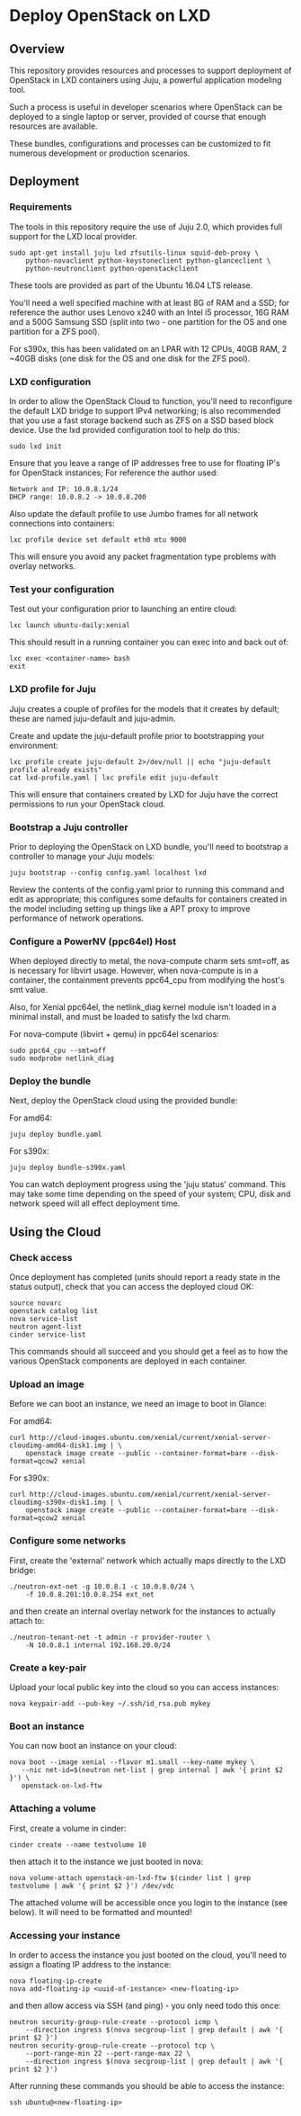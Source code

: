 # Deploy OpenStack on LXD

## Overview

This repository provides resources and processes to support deployment of OpenStack in LXD containers using Juju, a powerful application modeling tool.

Such a process is useful in developer scenarios where OpenStack can be deployed to a single laptop or server, provided of course that enough resources are available.

These bundles, configurations and processes can be customized to fit numerous development or production scenarios.

## Deployment

### Requirements

The tools in this repository require the use of Juju 2.0, which provides full support for the LXD local provider.

```
sudo apt-get install juju lxd zfsutils-linux squid-deb-proxy \
    python-novaclient python-keystoneclient python-glanceclient \
    python-neutronclient python-openstackclient
```

These tools are provided as part of the Ubuntu 16.04 LTS release.

You'll need a well specified machine with at least 8G of RAM and a SSD; for reference the author uses Lenovo x240 with an Intel i5 processor, 16G RAM and a 500G Samsung SSD (split into two - one partition for the OS and one partition for a ZFS pool).

For s390x, this has been validated on an LPAR with 12 CPUs, 40GB RAM, 2 ~40GB disks (one disk for the OS and one disk for the ZFS pool).

### LXD configuration

In order to allow the OpenStack Cloud to function, you'll need to reconfigure the default LXD bridge to support IPv4 networking; is also recommended that you use a fast storage backend such as ZFS on a SSD based block device.  Use the lxd provided configuration tool to help do this:

```
sudo lxd init
```

Ensure that you leave a range of IP addresses free to use for floating IP's for OpenStack instances; For reference the author used:

    Network and IP: 10.0.8.1/24
    DHCP range: 10.0.8.2 -> 10.0.8.200

Also update the default profile to use Jumbo frames for all network connections into containers:

```
lxc profile device set default eth0 mtu 9000
```

This will ensure you avoid any packet fragmentation type problems with overlay networks.

### Test your configuration

Test out your configuration prior to launching an entire cloud:

```
lxc launch ubuntu-daily:xenial
```

This should result in a running container you can exec into and back out of:

```
lxc exec <container-name> bash
exit
```

### LXD profile for Juju

Juju creates a couple of profiles for the models that it creates by default; these are named juju-default and juju-admin.

Create and update the juju-default profile prior to bootstrapping your environment:

```
lxc profile create juju-default 2>/dev/null || echo "juju-default profile already exists"
cat lxd-profile.yaml | lxc profile edit juju-default
```

This will ensure that containers created by LXD for Juju have the correct permissions to run your OpenStack cloud.

### Bootstrap a Juju controller

Prior to deploying the OpenStack on LXD bundle, you'll need to bootstrap a controller to manage your Juju models:

```
juju bootstrap --config config.yaml localhost lxd
```

Review the contents of the config.yaml prior to running this command and edit as appropriate; this configures some defaults for containers created in the model including setting up things like a APT proxy to improve performance of network operations.

### Configure a PowerNV (ppc64el) Host

When deployed directly to metal, the nova-compute charm sets smt=off, as is necessary for libvirt usage.  However, when nova-compute is in a container, the containment prevents ppc64_cpu from modifying the host's smt value.

Also, for Xenial ppc64el, the netlink_diag kernel module isn't loaded in a minimal install, and must be loaded to satisfy the lxd charm.

For nova-compute (libvirt + qemu) in ppc64el scenarios:

```
sudo ppc64_cpu --smt=off
sudo modprobe netlink_diag
```

### Deploy the bundle

Next, deploy the OpenStack cloud using the provided bundle:

For amd64:
```
juju deploy bundle.yaml
```

For s390x:
```
juju deploy bundle-s390x.yaml
```

You can watch deployment progress using the 'juju status' command.  This may take some time depending on the speed of your system; CPU, disk and network speed will all effect deployment time.

## Using the Cloud

### Check access

Once deployment has completed (units should report a ready state in the status output), check that you can access the deployed cloud OK:

```
source novarc
openstack catalog list
nova service-list
neutron agent-list
cinder service-list
```

This commands should all succeed and you should get a feel as to how the various OpenStack components are deployed in each container.

### Upload an image

Before we can boot an instance, we need an image to boot in Glance:

For amd64:

```
curl http://cloud-images.ubuntu.com/xenial/current/xenial-server-cloudimg-amd64-disk1.img | \
    openstack image create --public --container-format=bare --disk-format=qcow2 xenial
```

For s390x:

```
curl http://cloud-images.ubuntu.com/xenial/current/xenial-server-cloudimg-s390x-disk1.img | \
    openstack image create --public --container-format=bare --disk-format=qcow2 xenial
```

### Configure some networks

First, create the 'external' network which actually maps directly to the LXD bridge:

```
./neutron-ext-net -g 10.0.8.1 -c 10.0.8.0/24 \
    -f 10.0.8.201:10.0.8.254 ext_net
```

and then create an internal overlay network for the instances to actually attach to:

```
./neutron-tenant-net -t admin -r provider-router \
    -N 10.0.8.1 internal 192.168.20.0/24
```

### Create a key-pair

Upload your local public key into the cloud so you can access instances:

```
nova keypair-add --pub-key ~/.ssh/id_rsa.pub mykey
```

### Boot an instance

You can now boot an instance on your cloud:

```
nova boot --image xenial --flavor m1.small --key-name mykey \
   --nic net-id=$(neutron net-list | grep internal | awk '{ print $2 }') \
   openstack-on-lxd-ftw
```

### Attaching a volume

First, create a volume in cinder:

```
cinder create --name testvolume 10
```

then attach it to the instance we just booted in nova:

```
nova volume-attach openstack-on-lxd-ftw $(cinder list | grep testvolume | awk '{ print $2 }') /dev/vdc
```

The attached volume will be accessible once you login to the instance (see below).  It will need to be formatted and mounted!

### Accessing your instance


In order to access the instance you just booted on the cloud, you'll need to assign a floating IP address to the instance:

```
nova floating-ip-create
nova add-floating-ip <uuid-of-instance> <new-floating-ip>
```

and then allow access via SSH (and ping) - you only need todo this once:

```
neutron security-group-rule-create --protocol icmp \
    --direction ingress $(nova secgroup-list | grep default | awk '{ print $2 }')
neutron security-group-rule-create --protocol tcp \
    --port-range-min 22 --port-range-max 22 \
    --direction ingress $(nova secgroup-list | grep default | awk '{ print $2 }')
```

After running these commands you should be able to access the instance:

```
ssh ubuntu@<new-floating-ip>
```
